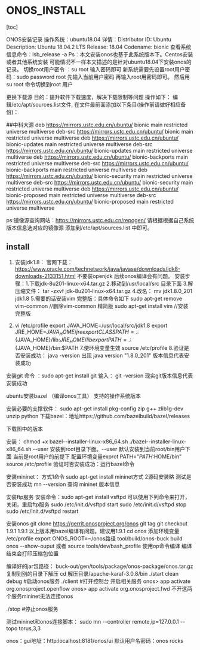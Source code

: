 # ONOS_INSTALL
[toc]

ONOS安装记录
操作系统：ubuntu18.04
详情：Distributor ID:	Ubuntu
	   	  Description:	Ubuntu 18.04.2 LTS
          Release:	18.04
          Codename:	bionic
查看系统信息命令：lsb_release -a
Ps：本文安装onos也基于此系统版本下。Centos安装或者其他系统安装 可能情况不一样本文描述的是针对ubuntu18.04下安装onos的记录。
切换root用户密令 ：su root  输入密码即可
新系统需要先设置root用户密码：sudo password root 先输入当前用户密码 再输入root用密码即可。
然后用su root 命令切换到root 用户


更换下载源
目的：提升软件下载速度，解决下载限制等问题
操作如下：
编辑/etc/apt/sources.list文件, 在文件最前面添加以下条目(操作前请做好相应备份)：

##中科大源
deb https://mirrors.ustc.edu.cn/ubuntu/ bionic main restricted universe multiverse
deb-src https://mirrors.ustc.edu.cn/ubuntu/ bionic main restricted universe multiverse
deb https://mirrors.ustc.edu.cn/ubuntu/ bionic-updates main restricted universe multiverse
deb-src https://mirrors.ustc.edu.cn/ubuntu/ bionic-updates main restricted universe multiverse
deb https://mirrors.ustc.edu.cn/ubuntu/ bionic-backports main restricted universe multiverse
deb-src https://mirrors.ustc.edu.cn/ubuntu/ bionic-backports main restricted universe multiverse
deb https://mirrors.ustc.edu.cn/ubuntu/ bionic-security main restricted universe multiverse
deb-src https://mirrors.ustc.edu.cn/ubuntu/ bionic-security main restricted universe multiverse
deb https://mirrors.ustc.edu.cn/ubuntu/ bionic-proposed main restricted universe multiverse
deb-src https://mirrors.ustc.edu.cn/ubuntu/ bionic-proposed main restricted universe multiverse

ps:镜像源查询网站：https://mirrors.ustc.edu.cn/repogen/ 
请根据根据自己系统版本信息选对应的镜像源 添加到/etc/apt/sources.list 中即可。



## install
1. 安装jdk1.8：
官网下载：https://www.oracle.com/technetwork/java/javase/downloads/jdk8-downloads-2133151.html
不要装openjdk  后续onos编译会有问题。
安装步骤：1.下载jdk-8u201-linux-x64.tar.gz
	      2.移动到/usr/local/src 目录下面
	      3.解压缩文件：	tar -zxvf jdk-8u201-linux-x64.tar.gz
          4.改名： mv jdk1.8.0_201 jdk1.8
          5.需要的话安装vim 完整版：具体命令如下
	sudo apt-get remove vim-common   //删除vim-common 精简版
	sudo apt-get install vim    //安装 完整版

 6. vi /etc/profile
export JAVA_HOME=/usr/local/src/jdk1.8 
export JRE_HOME=${JAVA_HOME}/jre export 
CLASSPATH=.:${JAVA_HOME}/lib:${JRE_HOME}/lib 
export PATH=.:${JAVA_HOME}/bin:$PATH
7.使环境变量生效  source /etc/profile
8.验证是否安装成功： java -version 出现 java version "1.8.0_201"  版本信息代表安装成功

安装git
命令 ：sudo apt-get install git
输入： git -version 现实git版本信息代表安装成功

ubuntu安装bazel （编译onos工具）
支持的操作系统版本
 
安装必要的支撑软件：
sudo apt-get install pkg-config zip g++ zlib1g-dev unzip python
下载bazel：地址https://github.com/bazelbuild/bazel/releases
 
下载图中的版本

安装：
chmod +x bazel-<version>-installer-linux-x86_64.sh
./bazel-<version>-installer-linux-x86_64.sh --user
安装到root目录下面。--user 默认安装到当前root/bin用户下面 当前是root用户的前提下
配置环境变量exprot PATH="$PATH:$HOME/bin"
	source /etc/profile
验证时否安装成功：运行bazel命令

安装mininet：
方式1命令 sudo apt-get install mininet方式 2源码安装略
	     测试是否安装成功 mn --version 查询 mininet 版本信息

安装ftp服务
安装命令：sudo apt-get install vsftpd
可以使用下列命令来打开，关闭，重启ftp服务
sudo /etc/init.d/vsftpd start
sudo /etc/init.d/vsftpd stop
sudo /etc/init.d/vsftpd restart

安装onos
git clone https://gerrit.onosproject.org/onos
git tag
git checkout 1.9.1
1.9.1 以上版本用bazel编译有问题。建议用1.9.1
cd onos
添加环境变量 /etc/profile export ONOS_ROOT=~/onos路径
tool/build/onos-buck build onos --show-ouput 或者 source tools/dev/bash_profile 使用op命令编译
编译结束会打印压缩包位置

编译好的jar包路径：
buck-out/gen/tools/package/onos-package/onos.tar.gz
复制到别的目录下解压
cd 解压目录/apache-karaf-3.0.8/bin
./start clean debug #启动onos服务
./client #打开控制台
开启相关服务
onos> app activate org.onosproject.openflow
onos> app activate org.onosproject.fwd
不开这两个服务mininet无法连接onos

./stop #停止onos服务

测试mininet和onos连接脚本：
sudo mn --controller remote,ip=127.0.0.1 --topo torus,3,3

onos：gui地址：http:localhost:8181/onos/ui
默认用户名密码：onos rocks